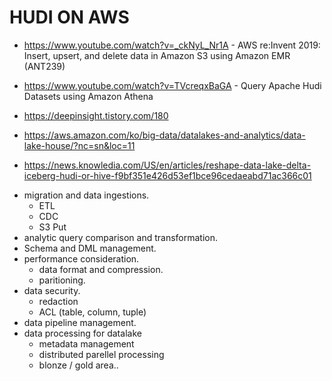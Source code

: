 # HUDI ON AWS

* https://www.youtube.com/watch?v=_ckNyL_Nr1A - AWS re:Invent 2019: Insert, upsert, and delete data in Amazon S3 using Amazon EMR (ANT239)

* https://www.youtube.com/watch?v=TVcreqxBaGA - Query Apache Hudi Datasets using Amazon Athena
* https://deepinsight.tistory.com/180
* https://aws.amazon.com/ko/big-data/datalakes-and-analytics/data-lake-house/?nc=sn&loc=11
* https://news.knowledia.com/US/en/articles/reshape-data-lake-delta-iceberg-hudi-or-hive-f9bf351e426d53ef1bce96cedaeabd71ac366c01

- migration and data ingestions.
    - ETL
    - CDC
    - S3 Put
- analytic query comparison and transformation.
- Schema and DML management.
- performance consideration.
    - data format and compression.
    - paritioning. 
- data security.
    - redaction
    - ACL (table, column, tuple)
- data pipeline management.
- data processing for datalake
    - metadata management
    - distributed parellel processing
    - blonze / gold area..
